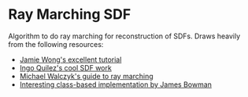 # Ray Marching SDF

Algorithm to do ray marching for reconstruction of SDFs. Draws heavily from the following resources:

* [Jamie Wong's excellent tutorial](http://jamie-wong.com/2016/07/15/ray-marching-signed-distance-functions/)
* [Ingo Quilez's cool SDF work](https://iquilezles.org/www/articles/distfunctions/distfunctions.htm)
* [Michael Walczyk's guide to ray marching](https://michaelwalczyk.com/blog-ray-marching.html)
* [Interesting class-based implementation by James Bowman](https://github.com/jamesbowman/raytrace/blob/master/rt3.py)
